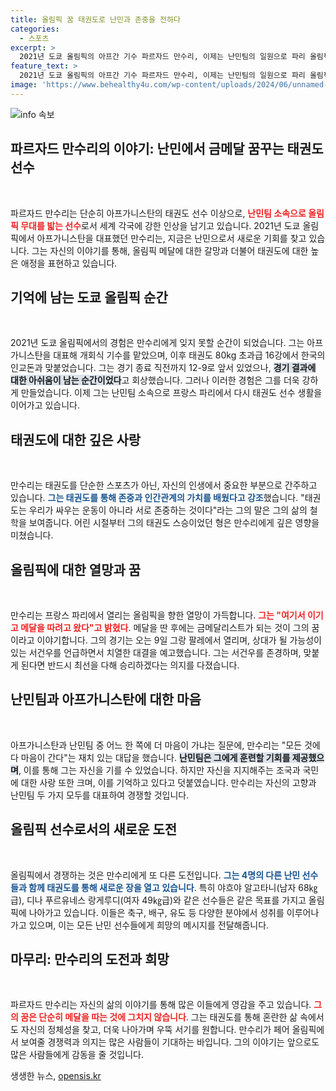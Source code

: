 ```yaml
---
title: 올림픽 꿈 태권도로 난민과 존중을 전하다
categories:
  - 스포츠
excerpt: >
  2021년 도쿄 올림픽의 아프간 기수 파르자드 만수리, 이제는 난민팀의 일원으로 파리 올림픽 출전을 앞두고 메달 꿈에 집중! 서건우 만나면 쓰러뜨린다는 강한 포부까지 전하며 올림픽 무대를 향한 열망을 드러냈다.
feature_text: >
  2021년 도쿄 올림픽의 아프간 기수 파르자드 만수리, 이제는 난민팀의 일원으로 파리 올림픽 출전을 앞두고 메달 꿈에 집중! 서건우 만나면 쓰러뜨린다는 강한 포부까지 전하며 올림픽 무대를 향한 열망을 드러냈다.
image: 'https://www.behealthy4u.com/wp-content/uploads/2024/06/unnamed-file.png'
---
```


<p><img src="https://www.behealthy4u.com/wp-content/uploads/2024/06/unnamed-file.png" alt="info 속보" /></p>

<h2 data-ke-size="size26">파르자드 만수리의 이야기: 난민에서 금메달 꿈꾸는 태권도 선수</h2>

<p data-ke-size="size16">&nbsp;</p>

<p>파르자드 만수리는 단순히 아프가니스탄의 태권도 선수 이상으로, <b><span style="color: #ee2323;">난민팀 소속으로 올림픽 무대를 밟는 선수</span></b>로서 세계 각국에 강한 인상을 남기고 있습니다. 2021년 도쿄 올림픽에서 아프가니스탄을 대표했던 만수리는, 지금은 난민으로서 새로운 기회를 찾고 있습니다. 그는 자신의 이야기를 통해, 올림픽 메달에 대한 갈망과 더불어 태권도에 대한 높은 애정을 표현하고 있습니다.</p>

<h2 data-ke-size="size26">기억에 남는 도쿄 올림픽 순간</h2>

<p data-ke-size="size16">&nbsp;</p>

<p>2021년 도쿄 올림픽에서의 경험은 만수리에게 잊지 못할 순간이 되었습니다. 그는 아프가니스탄을 대표해 개회식 기수를 맡았으며, 이후 태권도 80kg 초과급 16강에서 한국의 인교돈과 맞붙었습니다. 그는 경기 종료 직전까지 12-9로 앞서 있었으나, <b><span style="background-color: #21538527;">경기 결과에 대한 아쉬움이 남는 순간이었다</span></b>고 회상했습니다. 그러나 이러한 경험은 그를 더욱 강하게 만들었습니다. 이제 그는 난민팀 소속으로 프랑스 파리에서 다시 태권도 선수 생활을 이어가고 있습니다.</p>

<h2 data-ke-size="size26">태권도에 대한 깊은 사랑</h2>

<p data-ke-size="size16">&nbsp;</p>

<p>만수리는 태권도를 단순한 스포츠가 아닌, 자신의 인생에서 중요한 부분으로 간주하고 있습니다. <b><span style="color: #1a5490;">그는 태권도를 통해 존중과 인간관계의 가치를 배웠다고 강조</span></b>했습니다. "태권도는 우리가 싸우는 운동이 아니라 서로 존중하는 것이다"라는 그의 말은 그의 삶의 철학을 보여줍니다. 어린 시절부터 그의 태권도 스승이었던 형은 만수리에게 깊은 영향을 미쳤습니다.</p>

<h2 data-ke-size="size26">올림픽에 대한 열망과 꿈</h2>

<p data-ke-size="size16">&nbsp;</p>

<p>만수리는 프랑스 파리에서 열리는 올림픽을 향한 열망이 가득합니다. <b><span style="color: #ee2323;">그는 "여기서 이기고 메달을 따려고 왔다"고 밝혔다</span></b>. 메달을 딴 후에는 금메달리스트가 되는 것이 그의 꿈이라고 이야기합니다. 그의 경기는 오는 9일 그랑 팔레에서 열리며, 상대가 될 가능성이 있는 서건우를 언급하면서 치열한 대결을 예고했습니다. 그는 서건우를 존경하며, 맞붙게 된다면 반드시 최선을 다해 승리하겠다는 의지를 다졌습니다.</p>

<h2 data-ke-size="size26">난민팀과 아프가니스탄에 대한 마음</h2>

<p data-ke-size="size16">&nbsp;</p>

<p>아프가니스탄과 난민팀 중 어느 한 쪽에 더 마음이 가냐는 질문에, 만수리는 "모든 것에 다 마음이 간다"는 재치 있는 대답을 했습니다. <b><span style="background-color: #21538527;">난민팀은 그에게 훈련할 기회를 제공했으며</span></b>, 이를 통해 그는 자신을 기를 수 있었습니다. 하지만 자신을 지지해주는 조국과 국민에 대한 사랑 또한 크며, 이를 기억하고 있다고 덧붙였습니다. 만수리는 자신의 고향과 난민팀 두 가지 모두를 대표하여 경쟁할 것입니다.</p>

<h2 data-ke-size="size26">올림픽 선수로서의 새로운 도전</h2>

<p data-ke-size="size16">&nbsp;</p>

<p>올림픽에서 경쟁하는 것은 만수리에게 또 다른 도전입니다. <b><span style="color: #1a5490;">그는 4명의 다른 난민 선수들과 함께 태권도를 통해 새로운 장을 열고 있습니다</span></b>. 특히 야흐야 알고타니(남자 68㎏급), 디나 푸르유네스 랑게루디(여자 49㎏급)와 같은 선수들은 같은 목표를 가지고 올림픽에 나아가고 있습니다. 이들은 축구, 배구, 유도 등 다양한 분야에서 성취를 이루어나가고 있으며, 이는 모든 난민 선수들에게 희망의 메시지를 전달해줍니다.</p>

<h2 data-ke-size="size26">마무리: 만수리의 도전과 희망</h2>

<p data-ke-size="size16">&nbsp;</p>

<p>파르자드 만수리는 자신의 삶의 이야기를 통해 많은 이들에게 영감을 주고 있습니다. <b><span style="color: #ee2323;">그의 꿈은 단순히 메달을 따는 것에 그치지 않습니다</span></b>. 그는 태권도를 통해 혼란한 삶 속에서도 자신의 정체성을 찾고, 더욱 나아가며 우뚝 서기를 원합니다. 만수리가 페어 올림픽에서 보여줄 경쟁력과 의지는 많은 사람들이 기대하는 바입니다. 그의 이야기는 앞으로도 많은 사람들에게 감동을 줄 것입니다.</p>
생생한 뉴스, <a href="https://opensis.kr" rel="dofollow">opensis.kr</a>



